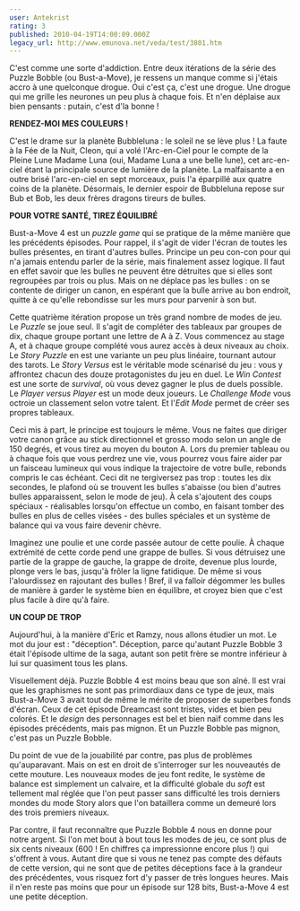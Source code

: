```yaml
---
user: Antekrist
rating: 3
published: 2010-04-19T14:00:09.000Z
legacy_url: http://www.emunova.net/veda/test/3801.htm
---
```

C'est comme une sorte d'addiction. Entre deux itérations de la série des Puzzle Bobble (ou Bust-a-Move), je ressens un manque comme si j'étais accro à une quelconque drogue. Oui c'est ça, c'est une drogue. Une drogue qui me grille les neurones un peu plus à chaque fois. Et n'en déplaise aux bien pensants : putain, c'est d'la bonne !  

  

**RENDEZ-MOI MES COULEURS !**  

C'est le drame sur la planète Bubbleluna : le soleil ne se lève plus ! La faute à la Fée de la Nuit, Cleon, qui a volé l'Arc-en-Ciel pour le compte de la Pleine Lune Madame Luna (oui, Madame Luna a une belle lune), cet arc-en-ciel étant la principale source de lumière de la planète. La malfaisante a en outre brisé l'arc-en-ciel en sept morceaux, puis l'a éparpillé aux quatre coins de la planète. Désormais, le dernier espoir de Bubbleluna repose sur Bub et Bob, les deux frères dragons tireurs de bulles.  

  

**POUR VOTRE SANTÉ, TIREZ ÉQUILIBRÉ**  

Bust-a-Move 4 est un _puzzle game_ qui se pratique de la même manière que les précédents épisodes. Pour rappel, il s'agit de vider l'écran de toutes les bulles présentes, en tirant d'autres bulles. Principe un peu con-con pour qui n'a jamais entendu parler de la série, mais finalement assez logique. Il faut en effet savoir que les bulles ne peuvent être détruites que si elles sont regroupées par trois ou plus. Mais on ne déplace pas les bulles : on se contente de diriger un canon, en espérant que la bulle arrive au bon endroit, quitte à ce qu'elle rebondisse sur les murs pour parvenir à son but.  

Cette quatrième itération propose un très grand nombre de modes de jeu. Le _Puzzle_ se joue seul. Il s'agit de compléter des tableaux par groupes de dix, chaque groupe portant une lettre de A à Z. Vous commencez au stage A, et à chaque groupe complété vous aurez accès à deux niveaux au choix. Le _Story Puzzle_ en est une variante un peu plus linéaire, tournant autour des tarots. Le _Story Versus_ est le véritable mode scénarisé du jeu : vous y affrontez chacun des douze protagonistes du jeu en duel. Le _Win Contest_ est une sorte de _survival_, où vous devez gagner le plus de duels possible. Le _Player versus Player_ est un mode deux joueurs. Le _Challenge Mode_ vous octroie un classement selon votre talent. Et l'_Edit Mode_ permet de créer ses propres tableaux.  

Ceci mis à part, le principe est toujours le même. Vous ne faites que diriger votre canon grâce au stick directionnel et grosso modo selon un angle de 150 degrés, et vous tirez au moyen du bouton A. Lors du premier tableau ou à chaque fois que vous perdrez une vie, vous pourrez vous faire aider par un faisceau lumineux qui vous indique la trajectoire de votre bulle, rebonds compris le cas échéant. Ceci dit ne tergiversez pas trop : toutes les dix secondes, le plafond où se trouvent les bulles s'abaisse (ou bien d'autres bulles apparaissent, selon le mode de jeu). À cela s'ajoutent des coups spéciaux - réalisables lorsqu'on effectue un combo, en faisant tomber des bulles en plus de celles visées - des bulles spéciales et un système de balance qui va vous faire devenir chèvre.  

Imaginez une poulie et une corde passée autour de cette poulie. À chaque extrémité de cette corde pend une grappe de bulles. Si vous détruisez une partie de la grappe de gauche, la grappe de droite, devenue plus lourde, plonge vers le bas, jusqu'à frôler la ligne fatidique. De même si vous l'alourdissez en rajoutant des bulles ! Bref, il va falloir dégommer les bulles de manière à garder le système bien en équilibre, et croyez bien que c'est plus facile à dire qu'à faire.  

  

**UN COUP DE TROP**  

Aujourd'hui, à la manière d'Eric et Ramzy, nous allons étudier un mot. Le mot du jour est : "déception". Déception, parce qu'autant Puzzle Bobble 3 était l'épisode ultime de la saga, autant son petit frère se montre inférieur à lui sur quasiment tous les plans.  

Visuellement déjà. Puzzle Bobble 4 est moins beau que son aîné. Il est vrai que les graphismes ne sont pas primordiaux dans ce type de jeux, mais Bust-a-Move 3 avait tout de même le mérite de proposer de superbes fonds d'écran. Ceux de cet épisode Dreamcast sont tristes, vides et bien peu colorés. Et le _design_ des personnages est bel et bien naïf comme dans les épisodes précédents, mais pas mignon. Et un Puzzle Bobble pas mignon, c'est pas un Puzzle Bobble.  

Du point de vue de la jouabilité par contre, pas plus de problèmes qu'auparavant. Mais on est en droit de s'interroger sur les nouveautés de cette mouture. Les nouveaux modes de jeu font redite, le système de balance est simplement un calvaire, et la difficulté globale du _soft_ est tellement mal réglée que l'on peut passer sans difficulté les trois derniers mondes du mode Story alors que l'on bataillera comme un demeuré lors des trois premiers niveaux.  

Par contre, il faut reconnaître que Puzzle Bobble 4 nous en donne pour notre argent. Si l'on met bout à bout tous les modes de jeu, ce sont plus de six cents niveaux (600 ! En chiffres ça impressionne encore plus !) qui s'offrent à vous. Autant dire que si vous ne tenez pas compte des défauts de cette version, qui ne sont que de petites déceptions face à la grandeur des précédentes, vous risquez fort d'y passer de très longues heures. Mais il n'en reste pas moins que pour un épisode sur 128 bits, Bust-a-Move 4 est une petite déception.